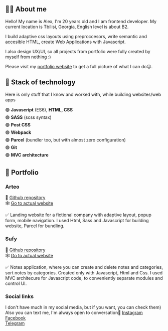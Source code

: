 ## 🧑‍💻 About me
Hello! My name is Alex, I'm 20 years old and I am frontend developer.
My current location is Tbilisi, Georgia, English level is about B2.

 I build adaptive css layouts using preproccesors, write semantic and accesible HTML, create Web Applications with Javascript.

I also design UX/UI, so all projects from portfolio were fully created by myself from nothing :)

Please visit my [portfolio website](alexkharlam.dev) to get a full picture of what I can do😉.

## 🔧 Stack of technology
Here is only stuff that I know and worked with, while building websites/web apps

🟢  **Javascript** (ES6), **HTML, CSS**                                                                                                                      
🟢  **SASS** (scss syntax)                                                                            
🟢  **Post CSS**  
🟢  **Webpack**   
🟢  **Parcel** (bundler too, but with almost zero configuration)  
🟢  **Git**  
🟢  **MVC architecture**  


## 💼 Portfolio
### Arteo
🧾 [Github repository](github.com)  
🕸️ [Go to actual website](arteo.netlify.app)

   ✅ Landing website for a fictional company with adaptive layout, popup form, mobile navigation.
   I used Html, Sass and Javascript for building website, Parcel for bundling.
   

### Sufy
🧾 [Github repository](github.com)  
🕸️ [Go to actual website](sufy.netlify.app)

✅ Notes application, where you can create and delete notes and categories, sort notes by categories. Created only with Javascript, Html and Css. I used MVC architecure for Javascript code, to conveniently separate modules and control UI. 

### Social links
I don't have much in my social media, but if you want, you can check them) 
Also you can text me, I'm always open to conversation🙂
   [Instagram](https://www.instagram.com/a__kharlam/)  
   [Facebook](https://www.facebook.com/profile.php?id=100073837724902)  
   [Telegram](https://t.me/KHARLAM0)
